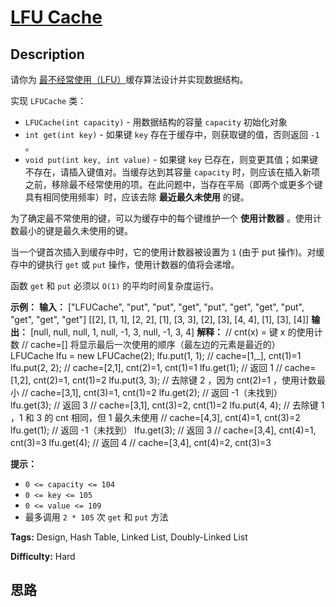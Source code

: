 # [LFU Cache][title]

## Description

请你为
[最不经常使用（LFU）](https://baike.baidu.com/item/%E7%BC%93%E5%AD%98%E7%AE%97%E6%B3%95)缓存算法设计并实现数据结构。

实现 `LFUCache` 类：

  * `LFUCache(int capacity)` \- 用数据结构的容量 `capacity` 初始化对象
  * `int get(int key)` \- 如果键 `key` 存在于缓存中，则获取键的值，否则返回 `-1` 。
  * `void put(int key, int value)` \- 如果键 `key` 已存在，则变更其值；如果键不存在，请插入键值对。当缓存达到其容量 `capacity` 时，则应该在插入新项之前，移除最不经常使用的项。在此问题中，当存在平局（即两个或更多个键具有相同使用频率）时，应该去除 **最近最久未使用** 的键。

为了确定最不常使用的键，可以为缓存中的每个键维护一个 **使用计数器** 。使用计数最小的键是最久未使用的键。

当一个键首次插入到缓存中时，它的使用计数器被设置为 `1` (由于 put 操作)。对缓存中的键执行 `get` 或 `put`
操作，使用计数器的值将会递增。

函数 `get` 和 `put` 必须以 `O(1)` 的平均时间复杂度运行。



**示例：**
            **输入：**    ["LFUCache", "put", "put", "get", "put", "get", "get", "put", "get", "get", "get"]    [[2], [1, 1], [2, 2], [1], [3, 3], [2], [3], [4, 4], [1], [3], [4]]    **输出：**    [null, null, null, 1, null, -1, 3, null, -1, 3, 4]        **解释：**    // cnt(x) = 键 x 的使用计数    // cache=[] 将显示最后一次使用的顺序（最左边的元素是最近的）    LFUCache lfu = new LFUCache(2);    lfu.put(1, 1);   // cache=[1,_], cnt(1)=1    lfu.put(2, 2);   // cache=[2,1], cnt(2)=1, cnt(1)=1    lfu.get(1);      // 返回 1                     // cache=[1,2], cnt(2)=1, cnt(1)=2    lfu.put(3, 3);   // 去除键 2 ，因为 cnt(2)=1 ，使用计数最小                     // cache=[3,1], cnt(3)=1, cnt(1)=2    lfu.get(2);      // 返回 -1（未找到）    lfu.get(3);      // 返回 3                     // cache=[3,1], cnt(3)=2, cnt(1)=2    lfu.put(4, 4);   // 去除键 1 ，1 和 3 的 cnt 相同，但 1 最久未使用                     // cache=[4,3], cnt(4)=1, cnt(3)=2    lfu.get(1);      // 返回 -1（未找到）    lfu.get(3);      // 返回 3                     // cache=[3,4], cnt(4)=1, cnt(3)=3    lfu.get(4);      // 返回 4                     // cache=[3,4], cnt(4)=2, cnt(3)=3



**提示：**

  * `0 <= capacity <= 104`
  * `0 <= key <= 105`
  * `0 <= value <= 109`
  * 最多调用 `2 * 105` 次 `get` 和 `put` 方法


**Tags:** Design, Hash Table, Linked List, Doubly-Linked List

**Difficulty:** Hard

## 思路

[title]: https://leetcode-cn.com/problems/lfu-cache
